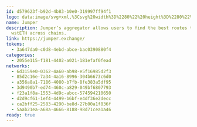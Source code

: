 ```yaml
---
id: d579623f-b92d-4b83-b0e0-319997ff94f1
logo: data:image/svg+xml,%3Csvg%20width%3D%2280%22%20height%3D%2280%22%20viewBox%3D%220%200%2080%2080%22%20fill%3D%22none%22%20xmlns%3D%22http%3A%2F%2Fwww.w3.org%2F2000%2Fsvg%22%3E%0A%3Cg%20opacity%3D%220.6%22%20filter%3D%22url(%23filter0_f_5968_684)%22%3E%0A%3Cpath%20d%3D%22M45.8905%2040.2026L29%2057.0916L33.2215%2061.3131C35.3322%2063.4238%2039.5552%2063.4238%2041.666%2061.3131L58.5564%2044.4241C60.6672%2042.3133%2060.6672%2038.0919%2058.5564%2035.9811L50.112%2027.5366L41.6675%2035.9811L45.8905%2040.2026Z%22%20fill%3D%22%232C0375%22%2F%3E%0A%3Cpath%20d%3D%22M29.0015%2023.3133L33.2245%2019.0919C35.3367%2016.9811%2039.5582%2016.9811%2041.669%2019.0919L45.892%2023.3133L37.4475%2031.7578L29.0015%2023.3133Z%22%20fill%3D%22%237B16B1%22%2F%3E%0A%3C%2Fg%3E%0A%3Cpath%20d%3D%22M40.8905%2040.2026L24%2057.0916L28.2215%2061.3131C30.3322%2063.4238%2034.5552%2063.4238%2036.666%2061.3131L53.5564%2044.4241C55.6672%2042.3133%2055.6672%2038.0919%2053.5564%2035.9811L45.112%2027.5366L36.6675%2035.9811L40.8905%2040.2026Z%22%20fill%3D%22%232C0375%22%2F%3E%0A%3Cpath%20d%3D%22M24.0015%2023.3133L28.2245%2019.0919C30.3367%2016.9811%2034.5582%2016.9811%2036.669%2019.0919L40.892%2023.3133L32.4475%2031.7578L24.0015%2023.3133Z%22%20fill%3D%22%237B16B1%22%2F%3E%0A%3Cdefs%3E%0A%3Cfilter%20id%3D%22filter0_f_5968_684%22%20x%3D%2215%22%20y%3D%223.50879%22%20width%3D%2259.1395%22%20height%3D%2273.3875%22%20filterUnits%3D%22userSpaceOnUse%22%20color-interpolation-filters%3D%22sRGB%22%3E%0A%3CfeFlood%20flood-opacity%3D%220%22%20result%3D%22BackgroundImageFix%22%2F%3E%0A%3CfeBlend%20mode%3D%22normal%22%20in%3D%22SourceGraphic%22%20in2%3D%22BackgroundImageFix%22%20result%3D%22shape%22%2F%3E%0A%3CfeGaussianBlur%20stdDeviation%3D%227%22%20result%3D%22effect1_foregroundBlur_5968_684%22%2F%3E%0A%3C%2Ffilter%3E%0A%3C%2Fdefs%3E%0A%3C%2Fsvg%3E%0A
name: Jumper
description: Jumper’s aggregator allows users to find the best routes to bridge
  wstETH across chains.
link: https://jumper.exchange/
tokens:
  - 3a647da0-c0d8-4ebd-abce-bac0390880f4
categories:
  - 2055e115-f181-4402-a021-181efaf0fead
networks:
  - 6d3159e0-0362-4a60-ab98-e5f16985d2f3
  - 85d2c16e-7a34-4a16-8996-304b6673c6d0
  - a356a8a1-7186-4080-b7fb-8fe383a5df95
  - 3d9490b7-ed74-460c-a829-049bf6807793
  - f23a1f8a-1553-4d9c-abcc-574594210650
  - d2d9cf61-1ef4-4499-b6bf-e4df36e2decc
  - ca2bff25-2583-4290-be8d-27b00a1f836f
  - 5aab21ea-a68a-4666-8188-98d71cea1a46
ready: true
---
```

